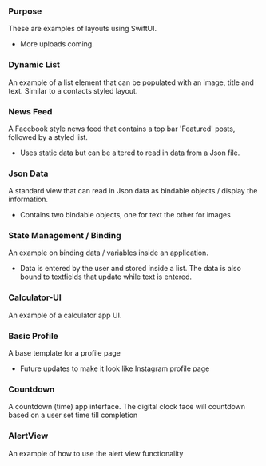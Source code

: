### Purpose 
These are examples of layouts using SwiftUI. 
- More uploads coming. 

### Dynamic List
An example of a list element that can be populated with an image, title and text. Similar to a contacts styled layout. 

### News Feed
A Facebook style news feed that contains a top bar 'Featured' posts, followed by a styled list.
- Uses static data but can be altered to read in data from a Json file.

### Json Data
A standard view that can read in Json data as bindable objects / display the information. 
- Contains two bindable objects, one for text the other for images

### State Management / Binding
An example on binding data / variables inside an application.
- Data is entered by the user and stored inside a list. The data is also bound to textfields that update while text is entered.

### Calculator-UI
An example of a calculator app UI.

### Basic Profile
A base template for a profile page
- Future updates to make it look like Instagram profile page

### Countdown
A countdown (time) app interface. The digital clock face will countdown based on a user set time till completion

### AlertView
An example of how to use the alert view functionality
